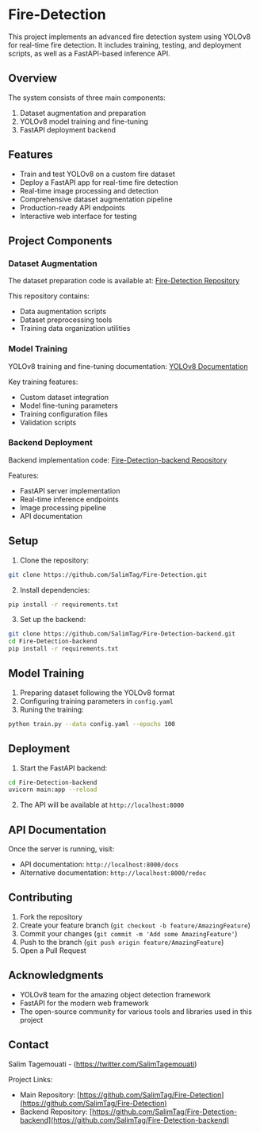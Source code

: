 # Fire-Detection

This project implements an advanced fire detection system using YOLOv8 for real-time fire detection. It includes training, testing, and deployment scripts, as well as a FastAPI-based inference API.

## Overview
The system consists of three main components:
1. Dataset augmentation and preparation
2. YOLOv8 model training and fine-tuning
3. FastAPI deployment backend

## Features
- Train and test YOLOv8 on a custom fire dataset
- Deploy a FastAPI app for real-time fire detection
- Real-time image processing and detection
- Comprehensive dataset augmentation pipeline
- Production-ready API endpoints
- Interactive web interface for testing

## Project Components
### Dataset Augmentation
The dataset preparation code is available at: [Fire-Detection Repository](https://github.com/SalimTag/Fire-Detection.git)

This repository contains:
- Data augmentation scripts
- Dataset preprocessing tools
- Training data organization utilities

### Model Training
YOLOv8 training and fine-tuning documentation: [YOLOv8 Documentation](https://ultralytics.com/yolov8)

Key training features:
- Custom dataset integration
- Model fine-tuning parameters
- Training configuration files
- Validation scripts

### Backend Deployment
Backend implementation code: [Fire-Detection-backend Repository](https://github.com/SalimTag/Fire-Detection-backend)

Features:
- FastAPI server implementation
- Real-time inference endpoints
- Image processing pipeline
- API documentation

## Setup

1. Clone the repository:
```bash
git clone https://github.com/SalimTag/Fire-Detection.git
```

2. Install dependencies:
```bash
pip install -r requirements.txt
```

3. Set up the backend:
```bash
git clone https://github.com/SalimTag/Fire-Detection-backend.git
cd Fire-Detection-backend
pip install -r requirements.txt
```

## Model Training
1. Preparing dataset following the YOLOv8 format
2. Configuring training parameters in `config.yaml`
3. Runing the training:
```bash
python train.py --data config.yaml --epochs 100
```

## Deployment

1. Start the FastAPI backend:
```bash
cd Fire-Detection-backend
uvicorn main:app --reload
```

2. The API will be available at `http://localhost:8000`

## API Documentation

Once the server is running, visit:
- API documentation: `http://localhost:8000/docs`
- Alternative documentation: `http://localhost:8000/redoc`

## Contributing

1. Fork the repository
2. Create your feature branch (`git checkout -b feature/AmazingFeature`)
3. Commit your changes (`git commit -m 'Add some AmazingFeature'`)
4. Push to the branch (`git push origin feature/AmazingFeature`)
5. Open a Pull Request



## Acknowledgments
- YOLOv8 team for the amazing object detection framework
- FastAPI for the modern web framework
- The open-source community for various tools and libraries used in this project

## Contact
Salim Tagemouati - (https://twitter.com/SalimTagemouati)

Project Links:
- Main Repository: [https://github.com/SalimTag/Fire-Detection](https://github.com/SalimTag/Fire-Detection)
- Backend Repository: [https://github.com/SalimTag/Fire-Detection-backend](https://github.com/SalimTag/Fire-Detection-backend)
